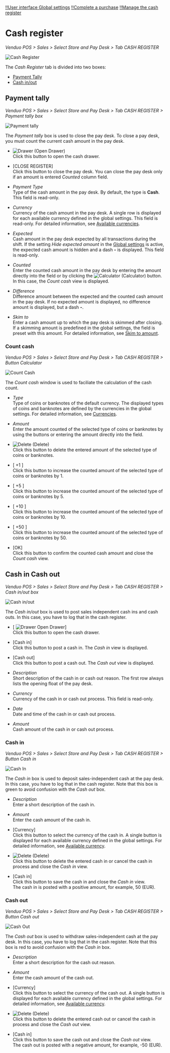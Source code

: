 [!!User interface Global settings](./02a_GlobalSettings.md)
[!!Complete a purchase](../Operation/04_CompletePurchase.md)
[!!Manage the cash register](../Operation/05_ManageCashRegister.md)

# Cash register

*Venduo POS > Sales > Select Store and Pay Desk > Tab CASH REGISTER*

![Cash Register](../../Assets/Screenshots/POS/Sales/CashRegister/CashRegister.png "[Cash Register]")

The *Cash Register* tab is divided into two boxes:
- [Payment Tally](#payment-tally)
- [Cash in/out](#cash-in-cash-out)


## Payment tally

*Venduo POS > Sales > Select Store and Pay Desk > Tab CASH REGISTER > Payment tally box*

![Payment tally](../../Assets/Screenshots/POS/Sales/CashRegister/PaymentTally.png "[Payment tally]")

The *Payment tally* box is used to close the pay desk. To close a pay desk, you must count the current cash amount in the pay desk. 

- ![Drawer](../../Assets/Icons/Drawer.png "[Drawer]") (Open Drawer)  
    Click this button to open the cash drawer.

- [CLOSE REGISTER]   
    Click this button to close the pay desk. You can close the pay desk only if an amount is entered *Counted* column field.

- *Payment Type*   
    Type of the cash amount in the pay desk. By default, the type is **Cash**. This field is read-only.

- *Currency*   
    Currency of the cash amount in the pay desk. A single row is displayed for each available currency defined in the global settings. This field is read-only. For detailed information, see [Available currencies](./02a_GlobalSettings.md#available-currencies).

- *Expected*   
    Cash amount in the pay desk expected by all transactions during the shift. If the setting *Hide expected amount* in the [Global settings](./02a_GlobalSettings.md#erwarteten-vertrag-verbergen) is active, the expected cash amount is hidden and a dash **-** is displayed. This field is read-only.

- *Counted*   
    Enter the counted cash amount in the pay desk by entering the amount directly into the field or by clicking the ![Calculator](../../Assets/Icons/Calculator01.png "[Calculator]") (Calculator) button. In this case, the *Count cash* view is displayed.

- *Difference*   
    Difference amount between the expected and the counted cash amount in the pay desk. If no expected amount is displayed, no difference amount is displayed, but a dash **-**.

- *Skim to*   
    Enter a cash amount up to which the pay desk is skimmed after closing. If a skimming amount is predefined in the global settings, the field is preset with this amount. For detailed information, see [Skim to amount](./02a_GlobalSettings.md#skim-to-amount).


### Count cash

*Venduo POS > Sales > Select Store and Pay Desk > Tab CASH REGISTER > Button Calculator*

![Count Cash](../../Assets/Screenshots/POS/Sales/CashRegister/CountCash.png "[Count Cash]")

The *Count cash* window is used to faciliate the calculation of the cash count.

- *Type*   
    Type of coins or banknotes of the default currency. The displayed types of coins and banknotes are defined by the currencies in the global settings. For detailed information, see [Currencies](./02a_GlobalSettings.md#currencies).

- *Amount*   
    Enter the amount counted of the selected type of coins or banknotes by using the buttons or entering the amount directly into the field.

- ![Delete](../../Assets/Icons/Trash06.png "[Delete]") (Delete)   
    Click this button to delete the entered amount of the selected type of coins or banknotes.

- [ +1 ]   
    Click this button to increase the counted amount of the selected type of coins or banknotes by 1.

- [ +5 ]   
    Click this button to increase the counted amount of the selected type of coins or banknotes by 5.

- [ +10 ]   
    Click this button to increase the counted amount of the selected type of coins or banknotes by 10.

- [ +50 ]   
    Click this button to increase the counted amount of the selected type of coins or banknotes by 50.

- [OK]   
    Click this button to confirm the counted cash amount and close the *Count cash* view.



## Cash in Cash out

*Venduo POS > Sales > Select Store and Pay Desk > Tab CASH REGISTER > Cash in/out box*

![Cash in/out](../../Assets/Screenshots/POS/Sales/CashRegister/CashInOut.png "[Cash In/Out]")

The *Cash in/out* box is used to post sales independent cash ins and cash outs. In this case, you have to log that in the cash register.


- [ ![Drawer](../../Assets/Icons/Drawer.png "[Drawer]") Open Drawer]  
    Click this button to open the cash drawer.

- [Cash in]   
    Click this button to post a cash in. The *Cash in* view is displayed.

- [Cash out]   
    Click this button to post a cash out. The *Cash out* view is displayed.

- *Description*   
    Short description of the cash in or cash out reason. The first row always lists the opening float of the pay desk.

- *Currency*   
    Currency of the cash in or cash out process. This field is read-only.

- *Date*   
    Date and time of the cash in or cash out process.

- *Amount*   
    Cash amount of the cash in or cash out process.


### Cash in

*Venduo POS > Sales > Select Store and Pay Desk > Tab CASH REGISTER > Button Cash in*

![Cash In](../../Assets/Screenshots/POS/Sales/CashRegister/CashIn.png "[Cash In]")

The *Cash in* box is used to deposit sales-independent cash at the pay desk. In this case, you have to log that in the cash register. Note that this box is green to avoid confusion with the *Cash out* box.

- *Description*   
    Enter a short description of the cash in.

- *Amount*   
    Enter the cash amount of the cash in.

- [Currency]    
    Click this button to select the currency of the cash in. A single button is displayed for each available currency defined in the global settings. For detailed information, see [Available currency](./02a_GlobalSettings.md#available-currencies).    

- ![Delete](../../Assets/Icons/Trash03.png "[Delete]") (Delete)    
    Click this button to delete the entered cash in or cancel the cash in process and close the *Cash in* view.

- [Cash in]   
    Click this button to save the cash in and close the *Cash in* view.    
    The cash in is posted with a positive amount, for example, 50 (EUR).


### Cash out

*Venduo POS > Sales > Select Store and Pay Desk > Tab CASH REGISTER > Button Cash out*

![Cash Out](../../Assets/Screenshots/POS/Sales/CashRegister/CashOut.png "[Cash Out]")

The *Cash out* box is used to withdraw sales-independent cash at the pay desk. In this case, you have to log that in the cash register. Note that this box is red to avoid confusion with the *Cash in* box.

- *Description*   
    Enter a short description for the cash out reason.

- *Amount*   
    Enter the cash amount of the cash out.

- [Currency]     
    Click this button to select the currency of the cash out. A single button is displayed for each available currency defined in the global settings. For detailed information, see [Available currency](./02a_GlobalSettings.md#available-currencies).

- ![Delete](../../Assets/Icons/Trash04.png "[Delete]") (Delete)    
    Click this button to delete the entered cash out or cancel the cash in process and close the *Cash out* view.

- [Cash in]   
    Click this button to save the cash out and close the *Cash out* view.     
    The cash out is posted with a negative amount, for example, -50 (EUR).
